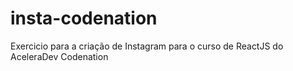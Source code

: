 # insta-codenation
Exercicio para a criação de Instagram para o curso de ReactJS do AceleraDev Codenation
